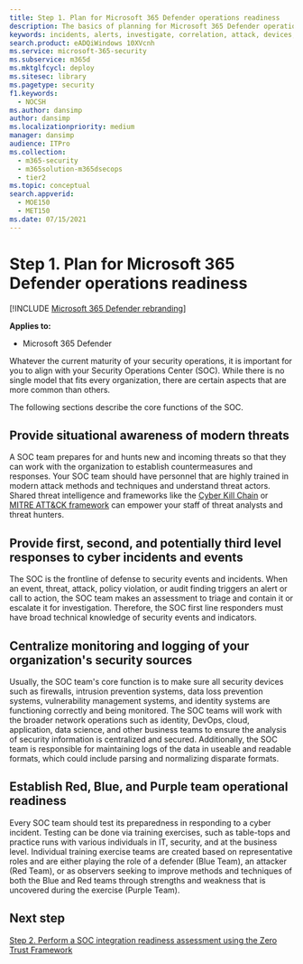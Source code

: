 ```yaml
---
title: Step 1. Plan for Microsoft 365 Defender operations readiness
description: The basics of planning for Microsoft 365 Defender operations readiness when integrating Microsoft 365 Defender into your security operations.
keywords: incidents, alerts, investigate, correlation, attack, devices, users, identities, identity, mailbox, email, 365, microsoft, m365, incident response, cyber-attack, secops, security operations, soc
search.product: eADQiWindows 10XVcnh
ms.service: microsoft-365-security
ms.subservice: m365d
ms.mktglfcycl: deploy
ms.sitesec: library
ms.pagetype: security
f1.keywords:
  - NOCSH
ms.author: dansimp
author: dansimp
ms.localizationpriority: medium
manager: dansimp
audience: ITPro
ms.collection:
  - m365-security
  - m365solution-m365dsecops
  - tier2
ms.topic: conceptual
search.appverid:
  - MOE150
  - MET150
ms.date: 07/15/2021
---
```


# Step 1. Plan for Microsoft 365 Defender operations readiness

[!INCLUDE [Microsoft 365 Defender rebranding](../includes/microsoft-defender.md)]

**Applies to:**
- Microsoft 365 Defender

Whatever the current maturity of your security operations, it is important for you to align with your Security Operations Center (SOC). While there is no single model that fits every organization, there are certain aspects that are more common than others.

The following sections describe the core functions of the SOC.

## Provide situational awareness of modern threats

A SOC team prepares for and hunts new and incoming threats so that they can work with the organization to establish countermeasures and responses. Your SOC team should have personnel that are highly trained in modern attack methods and techniques and understand threat actors. Shared threat intelligence and frameworks like the [Cyber Kill Chain](https://www.microsoft.com/security/blog/2016/11/28/disrupting-the-kill-chain/) or [MITRE ATT&CK framework](https://attack.mitre.org/) can empower your staff of threat analysts and threat hunters.

## Provide first, second, and potentially third level responses to cyber incidents and events

The SOC is the frontline of defense to security events and incidents. When an event, threat, attack, policy violation, or audit finding triggers an alert or call to action, the SOC team makes an assessment to triage and contain it or escalate it for investigation. Therefore, the SOC first line responders must have broad technical knowledge of security events and indicators.

## Centralize monitoring and logging of your organization's security sources

Usually, the SOC team's core function is to make sure all security devices such as firewalls, intrusion prevention systems, data loss prevention systems, vulnerability management systems, and identity systems are functioning correctly and being monitored. The SOC teams will work with the broader network operations such as identity, DevOps, cloud, application, data science, and other business teams to ensure the analysis of security information is centralized and secured. Additionally, the SOC team is responsible for maintaining logs of the data in useable and readable formats, which could include parsing and normalizing disparate formats.

## Establish Red, Blue, and Purple team operational readiness

Every SOC team should test its preparedness in responding to a cyber incident. Testing can be done via training exercises, such as table-tops and practice runs with various individuals in IT, security, and at the business level. Individual training exercise teams are created based on representative roles and are either playing the role of a defender (Blue Team), an attacker (Red Team), or as observers seeking to improve methods and techniques of both the Blue and Red teams through strengths and weakness that is uncovered during the exercise (Purple Team).

## Next step

[Step 2. Perform a SOC integration readiness assessment using the Zero Trust Framework](integrate-microsoft-365-defender-secops-readiness.md)
